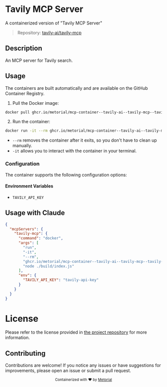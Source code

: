 
# Tavily MCP Server

A containerized version of "Tavily MCP Server"

> Repository: [tavily-ai/tavily-mcp](https://github.com/tavily-ai/tavily-mcp)

## Description

An MCP server for Tavily search.


## Usage

The containers are built automatically and are available on the GitHub Container Registry.

1. Pull the Docker image:

```bash
docker pull ghcr.io/metorial/mcp-container--tavily-ai--tavily-mcp--tavily-mcp
```

2. Run the container:

```bash
docker run -it --rm ghcr.io/metorial/mcp-container--tavily-ai--tavily-mcp--tavily-mcp 
```

- `--rm` removes the container after it exits, so you don't have to clean up manually.
- `-it` allows you to interact with the container in your terminal.


### Configuration

The container supports the following configuration options:




#### Environment Variables

- `TAVILY_API_KEY`




## Usage with Claude

```json
{
  "mcpServers": {
    "tavily-mcp": {
      "command": "docker",
      "args": [
        "run",
        "-it",
        "--rm",
        "ghcr.io/metorial/mcp-container--tavily-ai--tavily-mcp--tavily-mcp",
        "node ./build/index.js"
      ],
      "env": {
        "TAVILY_API_KEY": "tavily-api-key"
      }
    }
  }
}
```

# License

Please refer to the license provided in [the project repository](https://github.com/tavily-ai/tavily-mcp) for more information.

## Contributing

Contributions are welcome! If you notice any issues or have suggestions for improvements, please open an issue or submit a pull request.

<div align="center">
  <sub>Containerized with ❤️ by <a href="https://metorial.com">Metorial</a></sub>
</div>
  